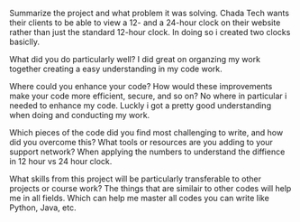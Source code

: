 Summarize the project and what problem it was solving.
Chada Tech wants their clients to be able to view a 12- and a 24-hour clock on their website rather than just the standard 12-hour clock. In doing so i 
created two clocks basiclly.

What did you do particularly well?
I did great on organzing my work together creating a easy understanding in my code work.

Where could you enhance your code? How would these improvements make your code more efficient, secure, and so on?
No where in particular i needed to enhance my code. Luckly i got a pretty good understanding when doing and conducting my work. 

Which pieces of the code did you find most challenging to write, and how did you overcome this? What tools or resources are you adding to your support network?
When applying the numbers to understand the diffience in 12 hour vs 24 hour clock.

What skills from this project will be particularly transferable to other projects or course work?
The things that are similair to other codes will help me in all fields. Which can help me master all codes you can write like Python, Java, etc.


